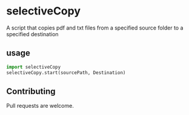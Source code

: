 # selectiveCopy

A script that copies pdf and txt files from a specified source folder to a specified destination

## usage

```python
import selectiveCopy
selectiveCopy.start(sourcePath, Destination)
```

## Contributing
Pull requests are welcome. 
